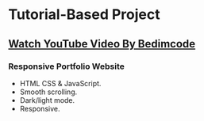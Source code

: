 # Tutorial-Based Project

## [Watch YouTube Video By Bedimcode](https://youtu.be/oy8dSsK57Ps)

### Responsive Portfolio Website

-   HTML CSS & JavaScript.
-   Smooth scrolling.
-   Dark/light mode.
-   Responsive.
